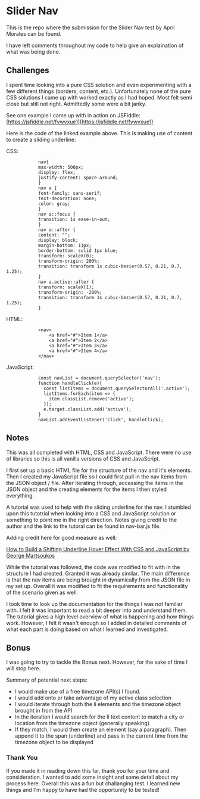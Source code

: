 # Slider Nav

This is the repo where the submission for the Slider Nav test by April Morales can be found. 

I have left comments throughout my code to help give an explaination of what was being done.

## Challenges

I spent time looking into a pure CSS solution and even experimenting with a few different things (borders, content, etc.). Unfortunately none of the pure CSS solutions I came up with worked exactly as I had hoped. Most felt semi close but still not right. Admittedly some were a bit janky.

See one example I came up with in action on JSFiddle: [https://jsfiddle.net/fywvxue1](https://jsfiddle.net/fywvxue1)

Here is the code of the linked example above. This is making use of content to create a sliding underline:

CSS:

                nav{
                max-width: 500px;
                display: flex;
                justify-content: space-around;
                }
                nav a {
                font-family: sans-serif;
                text-decoration: none;
                color: gray;
                }
                nav a::focus {
                transition: 1s ease-in-out;
                }
                nav a::after {
                content: "";
                display: block;
                margin-bottom: 11px;
                border-bottom: solid 1px blue;
                transform: scaleX(0);
                transform-origin: 200%;
                transition: transform 1s cubic-bezier(0.57, 0.21, 0.7, 1.25);
                }
                nav a.active::after {
                transform: scaleX(1);
                transform-origin: -200%;
                transition: transform 1s cubic-bezier(0.57, 0.21, 0.7, 1.25);
                }

HTML:

                <nav>
                    <a href="#">Item 1</a>
                    <a href="#">Item 2</a>
                    <a href="#">Item 3</a>
                    <a href="#">Item 4</a>
                </nav>

JavaScript:

                const navList = document.querySelector('nav');
                function handleClick(e){
                  const listItems = document.querySelectorAll('.active');
                  listItems.forEach(item => {
                    item.classList.remove('active');
                  });
                  e.target.classList.add('active');
                }
                navList.addEventListener('click', handleClick);
                
## Notes

This was all completed with HTML, CSS and JavaScript. There were no use of libraries so this is all vanilla versions of CSS and JavaScript.

I first set up a basic HTML file for the structure of the nav and it's elements. Then I created my JavaScript file so I could first pull in the nav items from the JSON object / file. After iterating through, accessing the items in the JSON object and the creating elements for the items I then styled everything.

A tutorial was used to help with the sliding underline for the nav. I stumbled upon this tutotrial when looking into a CSS and JavaScript solution or something to point me in the right direction. Notes giving credit to the author and the link to the tutoral can be found in nav-bar.js file.

Adding credit here for good measure as well: 

[How to Build a Shifting Underline Hover Effect With CSS and JavaScript by George Martsoukos](https://webdesign.tutsplus.com/tutorials/how-to-build-a-shifting-underline-hover-effect-with-css-and-javascript--cms-28510)

While the tutorial was followed, the code was modified to fit with in the structure I had created. Granted it was already similar. The main difference is that the nav items are being brought in dynamically from the JSON file in my set up. Overall it was modified to fit the requirements and functionality of the scenario given as well.

I took time to look up the documentation for the things I was not familiar with. I felt it was important to read a bit deeper into and understand them. The tutorial gives a high level overview of what is happening and how things work. However, I felt it wasn't enough so I added in detailed comments of what each part is doing based on what I learned and investigated.

## Bonus
I was going to try to tackle the Bonus next. However, for the sake of time I will stop here. 

Summary of potential next steps: 

- I would make use of a free timezone API(s) I found. 
- I would add onto or take advantage of my active class selection
- I would iterate through both the li elements and the timezone object brought in from the API
- In the iteration I would search for the li text content to match a city or location from the timezone object (generally speaking)
- If they match, I would then create an element (say a paragraph). Then append it to the span (underline) and pass in the current time from the timezone object to be displayed

### Thank You

If you made it in reading down this far, thank you for your time and consideration. I wanted to add some insight and some detail about my process here. Overall this was a fun but challanging test. I learned new things and I'm happy to have had the opportunity to be tested!
